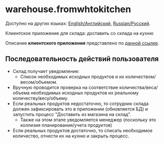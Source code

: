 # warehouse.fromwhtokitchen

Доступно на других языках: [English/Английский](warehouse.fromwhtokitchen.md), [Russian/Русский](warehouse.fromwhtokitchen.ru.md). 

Клиентское приложение для склада: доставить со склада на кухню

Описание **клиентского приложения** представлено по [данной ссылке](../../frontend/warehouseclient.ru.md).

## Последовательность действий пользователя

- Склад получает уведомление: 
    - Список необходимых исходных продуктов и их количеством/весом/объемом.
- Вручную проводится проверка на соответствие количества/веса/объема необходимых исходных продуктов их реальному количеству/весу/объему.
- Если реальных продуктов недостаточно, то сотрудник склада должен зафиксировать это в приложении (обновляется БД) и запустить процесс "Доставить из магазина на склад".
    - Также на этом этапе уведомляется менеджер (поскольку это коллизия планирования/учета продуктов)
- Если реальных продуктов достаточно, то списать необходимое количество, отнести их на кухню и закрыть процесс.
